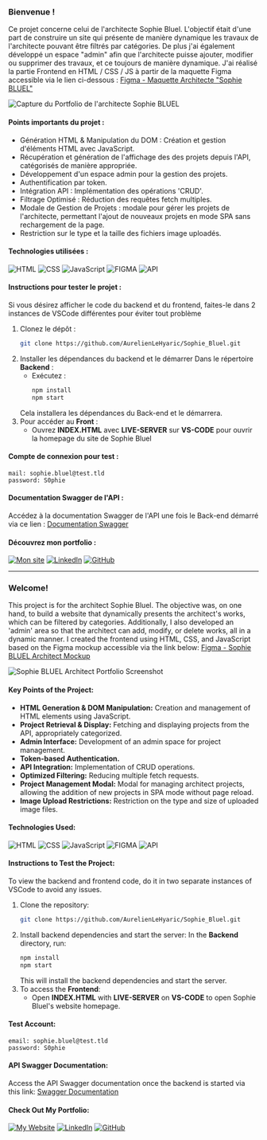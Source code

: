 ### Bienvenue !

Ce projet concerne celui de l'architecte Sophie Bluel. L'objectif était d'une part de construire un site qui présente de manière dynamique les travaux de l'architecte pouvant être filtrés par catégories. De plus j'ai également développé un espace "admin" afin que l'architecte puisse ajouter, modifier ou supprimer des travaux, et ce toujours de manière dynamique.
J'ai réalisé la partie Frontend en HTML / CSS / JS à partir de la maquette Figma accessible via le lien ci-dessous :
[Figma - Maquette Architecte "Sophie BLUEL"](https://www.figma.com/design/boJH20eE7iPcUsjiLgHpQQ/Maquette-Architecte-%22Sophie-BLUEL%22?node-id=0-1&t=6qLLBcI2q0PAd3Ea-1)

![Capture du Portfolio de l'architecte Sophie BLUEL](lien)


#### Points importants du projet :
- Génération HTML & Manipulation du DOM : Création et gestion d'éléments HTML avec JavaScript.
- Récupération et génération de l'affichage des des projets depuis l'API, catégorisés de manière appropriée.
- Développement d'un espace admin pour la gestion des projets.
- Authentification par token.
- Intégration API : Implémentation des opérations 'CRUD'.
- Filtrage Optimisé : Réduction des requêtes fetch multiples.
- Modale de Gestion de Projets : modale pour gérer les projets de l'architecte, permettant l'ajout de nouveaux projets en mode SPA sans rechargement de la page.
- Restriction sur le type et la taille des fichiers image uploadés.


#### Technologies utilisées :
![HTML](https://img.shields.io/badge/HTML-%23FFac45.svg?&style=for-the-badge&logo=html5&logoColor=white&color=orange)
![CSS](https://img.shields.io/badge/CSS-%23FFac45.svg?&style=for-the-badge&logo=css3&logoColor=white&color=blue)
![JavaScript](https://img.shields.io/badge/JAVASCRIPT-%23FFac45.svg?&style=for-the-badge&logo=javascript&logoColor=white&color=yellow)
![FIGMA](https://img.shields.io/badge/Figma-F24E1E?style=for-the-badge&logo=figma&logoColor=white)
![API](https://img.shields.io/badge/API-CB3837?style=for-the-badge&logoColor=white)


#### Instructions pour tester le projet :
Si vous désirez afficher le code du backend et du frontend, faites-le dans 2 instances de VSCode différentes pour éviter tout problème
1. Clonez le dépôt :
   ```sh
   git clone https://github.com/AurelienLeHyaric/Sophie_Bluel.git
   ```
2. Installer les dépendances du backend et le démarrer
Dans le répertoire **Backend** :
   - Exécutez :
     ```sh
     npm install
     npm start
     ```
   Cela installera les dépendances du Back-end et le démarrera.
3. Pour accéder au **Front** :
   - Ouvrez **INDEX.HTML** avec **LIVE-SERVER** sur **VS-CODE** pour ouvrir la homepage du site de Sophie Bluel

#### Compte de connexion pour test :
```
mail: sophie.bluel@test.tld
password: S0phie
```

#### Documentation Swagger de l'API :
Accédez à la documentation Swagger de l'API une fois le Back-end démarré via ce lien :
[Documentation Swagger](http://localhost:5678/api-docs/)


#### Découvrez mon portfolio :
[![Mon site](https://img.shields.io/badge/website-000000?style=for-the-badge&logo=About.me&logoColor=white)](https://www.aurelienlehyaric.com)
[![LinkedIn](https://img.shields.io/badge/linkedin-%230077B5.svg?style=for-the-badge&logo=linkedin&logoColor=white)](https://www.linkedin.com/in/aurelien-le-hyaric/)
[![GitHub](https://img.shields.io/badge/GitHub-100000?style=for-the-badge&logo=github&logoColor=white)](https://github.com/AurelienLeHyaric)

-----------------------------------------------------------------------------------------------------------------------------------------------

### Welcome!

This project is for the architect Sophie Bluel. The objective was, on one hand, to build a website that dynamically presents the architect's works, which can be filtered by categories. Additionally, I also developed an 'admin' area so that the architect can add, modify, or delete works, all in a dynamic manner. I created the frontend using HTML, CSS, and JavaScript based on the Figma mockup accessible via the link below:
[Figma - Sophie BLUEL Architect Mockup](https://www.figma.com/design/boJH20eE7iPcUsjiLgHpQQ/Maquette-Architecte-%22Sophie-BLUEL%22-(Copy)?node-id=0-1&t=XjMMskw5WkfNa0TX-1)

![Sophie BLUEL Architect Portfolio Screenshot](link)


#### Key Points of the Project:
- **HTML Generation & DOM Manipulation:** Creation and management of HTML elements using JavaScript.
- **Project Retrieval & Display:** Fetching and displaying projects from the API, appropriately categorized.
- **Admin Interface:** Development of an admin space for project management.
- **Token-based Authentication.**
- **API Integration:** Implementation of CRUD operations.
- **Optimized Filtering:** Reducing multiple fetch requests.
- **Project Management Modal:** Modal for managing architect projects, allowing the addition of new projects in SPA mode without page reload.
- **Image Upload Restrictions:** Restriction on the type and size of uploaded image files.


#### Technologies Used:
![HTML](https://img.shields.io/badge/HTML-%23FFac45.svg?&style=for-the-badge&logo=html5&logoColor=white&color=orange)
![CSS](https://img.shields.io/badge/CSS-%23FFac45.svg?&style=for-the-badge&logo=css3&logoColor=white&color=blue)
![JavaScript](https://img.shields.io/badge/JAVASCRIPT-%23FFac45.svg?&style=for-the-badge&logo=javascript&logoColor=white&color=yellow)
![FIGMA](https://img.shields.io/badge/Figma-F24E1E?style=for-the-badge&logo=figma&logoColor=white)
![API](https://img.shields.io/badge/API-CB3837?style=for-the-badge&logoColor=white)


#### Instructions to Test the Project:
To view the backend and frontend code, do it in two separate instances of VSCode to avoid any issues.
1. Clone the repository:
   ```sh
   git clone https://github.com/AurelienLeHyaric/Sophie_Bluel.git
   ```
2. Install backend dependencies and start the server:
   In the **Backend** directory, run:
   ```sh
   npm install
   npm start
   ```
   This will install the backend dependencies and start the server.
3. To access the **Frontend**:
   - Open **INDEX.HTML** with **LIVE-SERVER** on **VS-CODE** to open Sophie Bluel's website homepage.

#### Test Account:
```
email: sophie.bluel@test.tld
password: S0phie
```

#### API Swagger Documentation:
Access the API Swagger documentation once the backend is started via this link:
[Swagger Documentation](http://localhost:5678/api-docs/)


#### Check Out My Portfolio:
[![My Website](https://img.shields.io/badge/website-000000?style=for-the-badge&logo=About.me&logoColor=white)](https://www.aurelienlehyaric.com)
[![LinkedIn](https://img.shields.io/badge/linkedin-%230077B5.svg?style=for-the-badge&logo=linkedin&logoColor=white)](https://www.linkedin.com/in/aurelien-le-hyaric/)
[![GitHub](https://img.shields.io/badge/GitHub-100000?style=for-the-badge&logo=github&logoColor=white)](https://github.com/AurelienLeHyaric)
